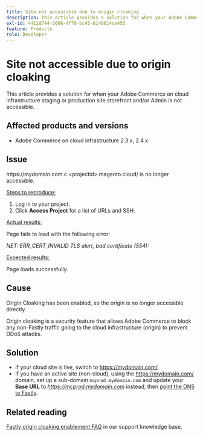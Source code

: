 ```yaml
---
title: Site not accessible due to origin cloaking
description: This article provides a solution for when your Adobe Commerce on cloud infrastructure staging or production site storefront and/or Admin is not accessible.
exl-id: 4412d744-3066-4f78-bc45-8149614ce455
feature: Products
role: Developer
---
```

# Site not accessible due to origin cloaking

This article provides a solution for when your Adobe Commerce on cloud infrastructure staging or production site storefront and/or Admin is not accessible.

## Affected products and versions

* Adobe Commerce on cloud infrastructure 2.3.x, 2.4.x

## Issue

https:&#8203;//mydomain.com.c.&lt;projectid&gt;.magento.cloud/ is no longer accessible.

<u>Steps to reproduce:</u>

1. Log in to your project.
1. Click **Access Project** for a list of URLs and SSH.

<u>Actual results:</u>

Page fails to load with the following error:

*NET::ERR\_CERT\_INVALID*  *TLS alert, bad certificate (554):*

<u>Expected results:</u>

Page loads successfully.

## Cause

Origin Cloaking has been enabled, so the origin is no longer accessible directly.

Origin cloaking is a security feature that allows Adobe Commerce to block any non-Fastly traffic going to the cloud infrastructure (origin) to prevent DDoS attacks.

## Solution

* If your cloud site is live, switch to https://mydomain.com/.
* If you have an active site (non-cloud), using the https://mydomain.com/ domain, set up a sub-domain `mcprod.mydomain.com` and update your **Base URL** to *https://mcprod.mydomain.com* instead, then [point the DNS to Fastly](https://devdocs.magento.com/cloud/cdn/configure-fastly.html#update-dns-configuration-with-development-settings).

## Related reading

[Fastly origin cloaking enablement FAQ](/help/faq/general/fastly-origin-cloaking-enablement-faq.md) in our support knowledge base.
